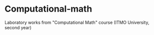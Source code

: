 # Computational-math
Laboratory works from "Computational Math" course (ITMO University, second year)

